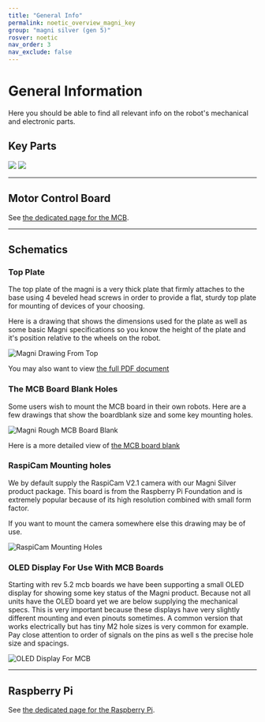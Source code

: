 ```yaml
---
title: "General Info"
permalink: noetic_overview_magni_key
group: "magni silver (gen 5)"
rosver: noetic
nav_order: 3
nav_exclude: false
---
```


# General Information

Here you should be able to find all relevant info on the robot's mechanical and electronic parts.

## Key Parts

<img src="assets/Magni_Front_View_1.jpg" >

<img src="assets/Magni_Front_View_2.jpg" >

<hr>

## Motor Control Board

See [the dedicated page for the MCB](noetic_magnisilver_mcb).

<hr>

## Schematics

### Top Plate

The top plate of the magni is a very thick plate that firmly attaches to the base using 4 beveled head screws in order to provide a flat, sturdy top plate for mounting of devices of your choosing.

Here is a drawing that shows the dimensions used for the plate as well as some basic Magni specifications so you know the height of the plate and it's position relative to the wheels on the robot.

![Magni Drawing From Top](assets/support/MagniTopPlateDetail.jpg)

You may also want to view [the full PDF document](assets/support/Ubiquity_Robotics-Magni-Mechanical-TopPlateAndWheels.PDF)

### The MCB Board Blank Holes

Some users wish to mount the MCB board in their own robots.  Here are a few drawings that show the boardblank size and some key mounting holes.  

![Magni Rough MCB Board Blank](assets/support/MagniMcbRoughBoardBlank.jpg)

Here is a more detailed view of [the MCB board blank](assets/support/Mcb_5p2_MountingHoles.pdf)

### RaspiCam Mounting holes

We by default supply the RaspiCam V2.1 camera with our Magni Silver product package.  This board is from the Raspberry Pi Foundation and is extremely popular because of its high resolution combined with small form factor.

If you want to mount the camera somewhere else this drawing may be of use.

![RaspiCam Mounting Holes](assets/support/RaspiCamMechanicalFromTop.jpg)

### OLED Display For Use With MCB Boards

Starting with rev 5.2 mcb boards we have been supporting a small OLED display for showing some key status of the Magni product.    Because not all units have the OLED board yet we are below supplying the mechanical specs.   This is very important because these displays have very slightly different mounting and even pinouts sometimes.  A common version that works electrically but has tiny M2 hole sizes is very common for example.  Pay close attention to order of signals on the pins as well s the precise hole size and spacings.

![OLED Display For MCB](assets/support/OLED_Specification.jpg)

<hr>

## Raspberry Pi

See [the dedicated page for the Raspberry Pi](noetic_overview_raspberrypi).